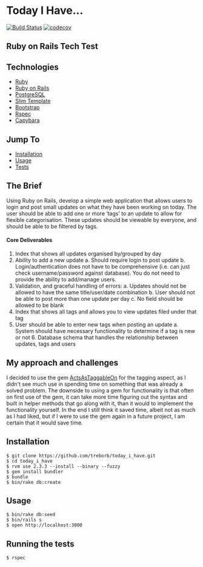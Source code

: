 # Today I Have...

[![Build Status](https://travis-ci.org/treborb/today_i_have.svg?branch=master)](https://travis-ci.org/treborb/today_i_have)
[![codecov](https://codecov.io/gh/treborb/today_i_have/branch/master/graph/badge.svg)](https://codecov.io/gh/treborb/today_i_have)

## Ruby on Rails Tech Test

## Technologies
* [Ruby](https://www.ruby-lang.org/en/)
* [Ruby on Rails](http://rubyonrails.org/)
* [PostgreSQL](https://www.postgresql.org/)
* [Slim Template](http://slim-lang.com/)
* [Bootstrap](https://getbootstrap.com/)
* [Rspec](http://rspec.info/)
* [Capybara](https://github.com/teamcapybara/capybara)

## Jump To
* [Installation](#install)
* [Usage](#usage)
* [Tests](#tests)

## The Brief

Using Ruby on Rails, develop a simple web application that allows users to login and post small updates on what they have been working on today. The user should be able to add one or more ‘tags’ to an update to allow for flexible categorisation.
These updates should be viewable by everyone, and should be able to be filtered by tags.

#### Core Deliverables
1. Index that shows all updates organised by/grouped by day
2. Ability to add a new update
a. Should require login to post update
b. Login/authentication does not have to be comprehensive (i.e. can just check
username/password against database). You do not need to provide the ability to
add/manage users.
3. Validation, and graceful handling of errors:
a. Updates should not be allowed to have the same title/user/date combination
b. User should not be able to post more than one update per day
c. No field should be allowed to be blank
4. Index that shows all tags and allows you to view updates filed under that tag
5. User should be able to enter new tags when posting an update
a. System should have necessary functionality to determine if a tag is new or not 6. Database schema that handles the relationship between updates, tags and users

## <a name="approach">My approach and challenges</a>

I decided to use the gem [ActsAsTaggableOn](https://github.com/mbleigh/acts-as-taggable-on) for the tagging aspect, as I didn't see much use in spending time on something that was already a solved problem. The downside to using a gem for functionality is that often on first use of the gem, it can take more time figuring out the syntax and built in helper methods that go along with it, than it would to implement the functionality yourself. In the end I still think it saved time, albeit not as much as I had liked, but if I were to use the gem again in a future project, I am certain that it would save time.

## <a name="install">Installation</a>
```
$ git clone https://github.com/treborb/today_i_have.git
$ cd today_i_have
$ rvm use 2.3.3 --install --binary --fuzzy
$ gem install bundler
$ bundle
$ bin/rake db:create
```

## <a name="usage">Usage</a>

```
$ bin/rake db:seed
$ bin/rails s
$ open http://localhost:3000
```

## <a name="tests">Running the tests</a>
```
$ rspec
```
